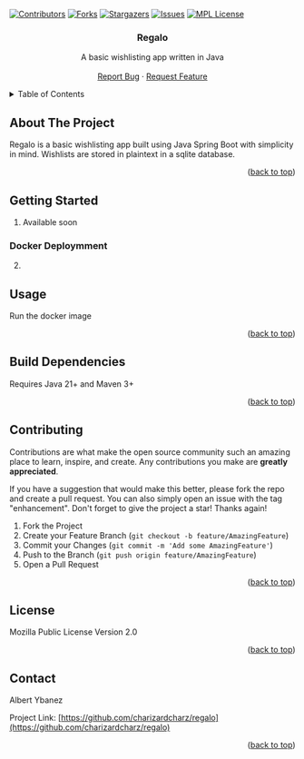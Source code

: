 <!-- PROJECT SHIELDS -->
<!--
*** I'm using markdown "reference style" links for readability.
*** Reference links are enclosed in brackets [ ] instead of parentheses ( ).
*** See the bottom of this document for the declaration of the reference variables
*** for contributors-url, forks-url, etc. This is an optional, concise syntax you may use.
*** https://www.markdownguide.org/basic-syntax/#reference-style-links
-->
[![Contributors][contributors-shield]][contributors-url]
[![Forks][forks-shield]][forks-url]
[![Stargazers][stars-shield]][stars-url]
[![Issues][issues-shield]][issues-url]
[![MPL License][license-shield]][license-url]


<!-- PROJECT LOGO -->
<div align="center">
<h3 align="center">Regalo</h3>

  <p align="center">
    A basic wishlisting app written in Java
    <br />
    <br />
    <a href="https://github.com/charizardcharz/regalo/issues">Report Bug</a>
    ·
    <a href="https://github.com/charizardcharz/regalo/issues">Request Feature</a>
  </p>
</div>



<!-- TABLE OF CONTENTS -->
<details>
  <summary>Table of Contents</summary>
  <ol>
    <li>
      <a href="#about-the-project">About The Project</a>
    </li>
    <li>
      <a href="#getting-started">Getting Started</a>
    </li>
    <li><a href="#usage">Usage</a></li>
    <li><a href="#contributing">Contributing</a></li>
    <li><a href="#license">License</a></li>
    <li><a href="#contact">Contact</a></li>
    <li><a href="#acknowledgments">Acknowledgments</a></li>
  </ol>
</details>



<!-- ABOUT THE PROJECT -->
## About The Project

<!--[![Product Name Screen Shot][product-screenshot]](https://example.com)  -->

Regalo is a basic wishlisting app built using Java Spring Boot with simplicity in mind. Wishlists are stored in plaintext in a sqlite database.

<p align="right">(<a href="#readme-top">back to top</a>)</p>

<!-- GETTING STARTED -->
## Getting Started
1. Available soon

### Docker Deploymment

2. 


<!-- USAGE EXAMPLES -->
## Usage

Run the docker image

<p align="right">(<a href="#readme-top">back to top</a>)</p>


<!-- BUILDING -->
## Build Dependencies

Requires Java 21+ and Maven 3+


<p align="right">(<a href="#readme-top">back to top</a>)</p>


<!-- CONTRIBUTING -->
## Contributing

Contributions are what make the open source community such an amazing place to learn, inspire, and create. Any contributions you make are **greatly appreciated**.

If you have a suggestion that would make this better, please fork the repo and create a pull request. You can also simply open an issue with the tag "enhancement".
Don't forget to give the project a star! Thanks again!

1. Fork the Project
2. Create your Feature Branch (`git checkout -b feature/AmazingFeature`)
3. Commit your Changes (`git commit -m 'Add some AmazingFeature'`)
4. Push to the Branch (`git push origin feature/AmazingFeature`)
5. Open a Pull Request

<p align="right">(<a href="#readme-top">back to top</a>)</p>

<!-- LICENSE -->
## License

Mozilla Public License Version 2.0

<p align="right">(<a href="#readme-top">back to top</a>)</p>



<!-- CONTACT -->
## Contact

Albert Ybanez

Project Link: [https://github.com/charizardcharz/regalo](https://github.com/charizardcharz/regalo)

<p align="right">(<a href="#readme-top">back to top</a>)</p>


<!-- MARKDOWN LINKS & IMAGES -->
<!-- https://www.markdownguide.org/basic-syntax/#reference-style-links -->
[contributors-shield]: https://img.shields.io/github/contributors/charizardcharz/regalo.svg?style=for-the-badge
[contributors-url]: https://github.com/charizardcharz/regalo/graphs/contributors
[forks-shield]: https://img.shields.io/github/forks/charizardcharz/regalo.svg?style=for-the-badge
[forks-url]: https://github.com/charizardcharz/regalo/network/members
[stars-shield]: https://img.shields.io/github/stars/charizardcharz/regalo.svg?style=for-the-badge
[stars-url]: https://github.com/charizardcharz/regalo/stargazers
[issues-shield]: https://img.shields.io/github/issues/charizardcharz/regalo.svg?style=for-the-badge
[issues-url]: https://github.com/charizardcharz/regalo/issues
[license-shield]: https://img.shields.io/github/license/charizardcharz/regalo.svg?style=for-the-badge
[license-url]: https://github.com/charizardcharz/regalo/blob/master/LICENCE
